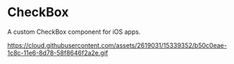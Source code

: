 CheckBox
========

A custom CheckBox component for iOS apps.

https://cloud.githubusercontent.com/assets/2619031/15339352/b50c0eae-1c8c-11e6-8d78-58f8646f2a2e.gif

